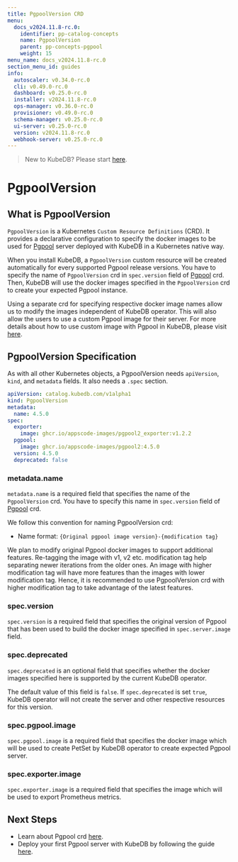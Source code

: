 ```yaml
---
title: PgpoolVersion CRD
menu:
  docs_v2024.11.8-rc.0:
    identifier: pp-catalog-concepts
    name: PgpoolVersion
    parent: pp-concepts-pgpool
    weight: 15
menu_name: docs_v2024.11.8-rc.0
section_menu_id: guides
info:
  autoscaler: v0.34.0-rc.0
  cli: v0.49.0-rc.0
  dashboard: v0.25.0-rc.0
  installer: v2024.11.8-rc.0
  ops-manager: v0.36.0-rc.0
  provisioner: v0.49.0-rc.0
  schema-manager: v0.25.0-rc.0
  ui-server: v0.25.0-rc.0
  version: v2024.11.8-rc.0
  webhook-server: v0.25.0-rc.0
---
```


> New to KubeDB? Please start [here](/docs/v2024.11.8-rc.0/README).

# PgpoolVersion

## What is PgpoolVersion

`PgpoolVersion` is a Kubernetes `Custom Resource Definitions` (CRD). It provides a declarative configuration to specify the docker images to be used for [Pgpool](https://pgpool.net/) server deployed with KubeDB in a Kubernetes native way.

When you install KubeDB, a `PgpoolVersion` custom resource will be created automatically for every supported Pgpool release versions. You have to specify the name of `PgpoolVersion` crd in `spec.version` field of [Pgpool](/docs/v2024.11.8-rc.0/guides/pgpool/concepts/pgpool) crd. Then, KubeDB will use the docker images specified in the `PgpoolVersion` crd to create your expected Pgpool instance.

Using a separate crd for specifying respective docker image names allow us to modify the images independent of KubeDB operator. This will also allow the users to use a custom Pgpool image for their server. For more details about how to use custom image with Pgpool in KubeDB, please visit [here](/docs/v2024.11.8-rc.0/guides/pgpool/custom-versions/setup).

## PgpoolVersion Specification

As with all other Kubernetes objects, a PgpoolVersion needs `apiVersion`, `kind`, and `metadata` fields. It also needs a `.spec` section.

```yaml
apiVersion: catalog.kubedb.com/v1alpha1
kind: PgpoolVersion
metadata:
  name: 4.5.0
spec:
  exporter:
    image: ghcr.io/appscode-images/pgpool2_exporter:v1.2.2
  pgpool:
    image: ghcr.io/appscode-images/pgpool2:4.5.0
  version: 4.5.0
  deprecated: false
```

### metadata.name

`metadata.name` is a required field that specifies the name of the `PgpoolVersion` crd. You have to specify this name in `spec.version` field of [Pgpool](/docs/v2024.11.8-rc.0/guides/pgpool/concepts/pgpool) crd.

We follow this convention for naming PgpoolVersion crd:

- Name format: `{Original pgpool image version}-{modification tag}`

We plan to modify original Pgpool docker images to support additional features. Re-tagging the image with v1, v2 etc. modification tag help separating newer iterations from the older ones. An image with higher modification tag will have more features than the images with lower modification tag. Hence, it is recommended to use PgpoolVersion crd with higher modification tag to take advantage of the latest features.

### spec.version

`spec.version` is a required field that specifies the original version of Pgpool that has been used to build the docker image specified in `spec.server.image` field.

### spec.deprecated

`spec.deprecated` is an optional field that specifies whether the docker images specified here is supported by the current KubeDB operator.

The default value of this field is `false`. If `spec.deprecated` is set `true`, KubeDB operator will not create the server and other respective resources for this version.

### spec.pgpool.image

`spec.pgpool.image` is a required field that specifies the docker image which will be used to create PetSet by KubeDB operator to create expected Pgpool server.

### spec.exporter.image

`spec.exporter.image` is a required field that specifies the image which will be used to export Prometheus metrics.

## Next Steps

- Learn about Pgpool crd [here](/docs/v2024.11.8-rc.0/guides/pgpool/concepts/catalog).
- Deploy your first Pgpool server with KubeDB by following the guide [here](/docs/v2024.11.8-rc.0/guides/pgpool/quickstart/quickstart).